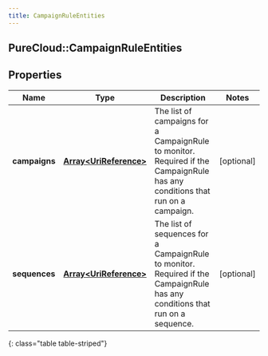 ```yaml
---
title: CampaignRuleEntities
---
```

## PureCloud::CampaignRuleEntities

## Properties

|Name | Type | Description | Notes|
|------------ | ------------- | ------------- | -------------|
| **campaigns** | [**Array&lt;UriReference&gt;**](UriReference.html) | The list of campaigns for a CampaignRule to monitor. Required if the CampaignRule has any conditions that run on a campaign. | [optional] |
| **sequences** | [**Array&lt;UriReference&gt;**](UriReference.html) | The list of sequences for a CampaignRule to monitor. Required if the CampaignRule has any conditions that run on a sequence. | [optional] |
{: class="table table-striped"}


